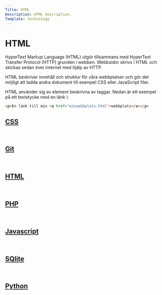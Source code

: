 ```yaml
---
Title: HTML
Description: HTML description.
Template: technology
---
```


<div class="title">
<h1>HTML</h1>
</div>


<div class="tech-text">
HyperText Markup Language (HTML) utgör tillsammans med HyperText Transfer Protocol (HTTP) grunden i webben. Webbsidor skrivs i HTML och skickas sedan över internet med hjälp av HTTP.

HTML beskriver innehåll och struktur för våra webbplatser och gör det möjligt att ladda andra dokument till exempel CSS eller JavaScript filer.

HTML använder sig av element beskrivna av taggar. Nedan är ett exempel på ett textstycke med en länk i:

```html
<p>En länk till min <a href="minwebbplats.html">webbplats</a></p>
```
</div>

<div class="sidebar">
<a href="css"><h2>CSS</h2></a><br>
<a href="git"><h2>Git</h2></a><br>
<a href="html"><h2>HTML</h2></a><br>
<a href="php"><h2>PHP</h2></a><br>
<a href="javascript"><h2>Javascript</h2></a><br>
<a href="sqlite"><h2>SQlite</h2></a><br>
<a href="python"><h2>Python</h2></a><br>
</div>